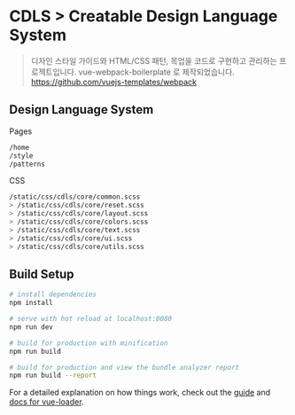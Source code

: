 # CDLS > Creatable Design Language System


> 디자인 스타일 가이드와 HTML/CSS 패턴, 목업을 코드로 구현하고 관리하는 프로젝트입니다.
> vue-webpack-boilerplate 로 제작되었습니다.
> https://github.com/vuejs-templates/webpack

## Design Language System

Pages
``` bash
/home
/style
/patterns
```

CSS
``` bash
/static/css/cdls/core/common.scss
> /static/css/cdls/core/reset.scss
> /static/css/cdls/core/layout.scss
> /static/css/cdls/core/colors.scss
> /static/css/cdls/core/text.scss
> /static/css/cdls/core/ui.scss
> /static/css/cdls/core/utils.scss
```


## Build Setup

``` bash
# install dependencies
npm install

# serve with hot reload at localhost:8080
npm run dev

# build for production with minification
npm run build

# build for production and view the bundle analyzer report
npm run build --report
```

For a detailed explanation on how things work, check out the [guide](http://vuejs-templates.github.io/webpack/) and [docs for vue-loader](http://vuejs.github.io/vue-loader).
